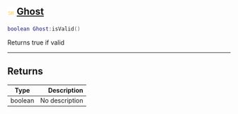 ## ![shared](.gitbook/assets/shared.png) [Ghost](home/Ghost)



```lua
boolean Ghost:isValid()
```

Returns true if valid


------
## Returns

| Type   | Description |
| ------ | ----------: |
| boolean | No description |

